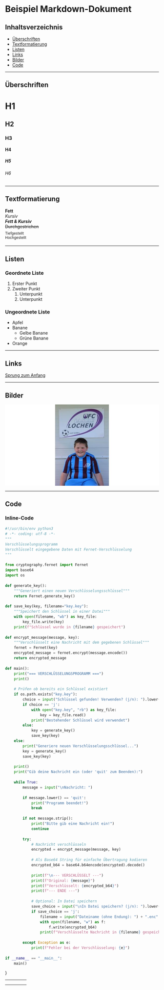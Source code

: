 # Beispiel Markdown-Dokument

## Inhaltsverzeichnis

- [Überschriften](#überschriften)
- [Textformatierung](#textformatierung)
- [Listen](#listen)
- [Links](#links)
- [Bilder](#bilder)
- [Code](#code)

---

## Überschriften

# H1
## H2
### H3
#### H4
##### H5
###### H6

---

## Textformatierung

**Fett**  
*Kursiv*  
***Fett & Kursiv***  
~~Durchgestrichen~~  
<sub>Tiefgestellt</sub>  
<sup>Hochgestellt</sup>

---

## Listen

### Geordnete Liste

1. Erster Punkt  
2. Zweiter Punkt  
   1. Unterpunkt  
   2. Unterpunkt

### Ungeordnete Liste

- Apfel  
- Banane  
  - Gelbe Banane  
  - Grüne Banane  
- Orange

---

## Links

[Sprung zum Anfang](#beispiel-markdown-dokument)

---

## Bilder

![Markdown Logo](../img/1278650591628556536_f23c513776f531706ff4-1,0-600x315-600x315.png)

---

## Code

### Inline-Code
```encrypt.py
#!/usr/bin/env python3
# -*- coding: utf-8 -*-
"""
Verschlüsselungsprogramm
Verschlüsselt eingegebene Daten mit Fernet-Verschlüsselung
"""

from cryptography.fernet import Fernet
import base64
import os

def generate_key():
    """Generiert einen neuen Verschlüsselungsschlüssel"""
    return Fernet.generate_key()

def save_key(key, filename="key.key"):
    """Speichert den Schlüssel in einer Datei"""
    with open(filename, "wb") as key_file:
        key_file.write(key)
    print(f"Schlüssel wurde in {filename} gespeichert")

def encrypt_message(message, key):
    """Verschlüsselt eine Nachricht mit dem gegebenen Schlüssel"""
    fernet = Fernet(key)
    encrypted_message = fernet.encrypt(message.encode())
    return encrypted_message

def main():
    print("=== VERSCHLÜSSELUNGSPROGRAMM ===")
    print()
    
    # Prüfen ob bereits ein Schlüssel existiert
    if os.path.exists("key.key"):
        choice = input("Schlüssel gefunden! Verwenden? (j/n): ").lower()
        if choice == 'j':
            with open("key.key", "rb") as key_file:
                key = key_file.read()
            print("Bestehender Schlüssel wird verwendet")
        else:
            key = generate_key()
            save_key(key)
    else:
        print("Generiere neuen Verschlüsselungsschlüssel...")
        key = generate_key()
        save_key(key)
    
    print()
    print("Gib deine Nachricht ein (oder 'quit' zum Beenden):")
    
    while True:
        message = input("\nNachricht: ")
        
        if message.lower() == 'quit':
            print("Programm beendet!")
            break
        
        if not message.strip():
            print("Bitte gib eine Nachricht ein!")
            continue
        
        try:
            # Nachricht verschlüsseln
            encrypted = encrypt_message(message, key)
            
            # Als Base64 String für einfache Übertragung kodieren
            encrypted_b64 = base64.b64encode(encrypted).decode()
            
            print(f"\n--- VERSCHLÜSSELT ---")
            print(f"Original: {message}")
            print(f"Verschlüsselt: {encrypted_b64}")
            print(f"--- ENDE ---")
            
            # Optional: In Datei speichern
            save_choice = input("\nIn Datei speichern? (j/n): ").lower()
            if save_choice == 'j':
                filename = input("Dateiname (ohne Endung): ") + ".enc"
                with open(filename, "w") as f:
                    f.write(encrypted_b64)
                print(f"Verschlüsselte Nachricht in {filename} gespeichert")
        
        except Exception as e:
            print(f"Fehler bei der Verschlüsselung: {e}")

if __name__ == "__main__":
    main()
```

}


|   |   |   |   |   |
|---|---|---|---|---|
|   |   |   |   |   |
|   |   |   |   |   |
|   |   |   |   |   |
